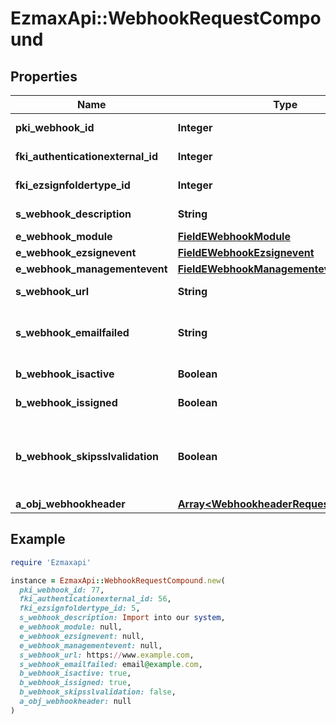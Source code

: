 # EzmaxApi::WebhookRequestCompound

## Properties

| Name | Type | Description | Notes |
| ---- | ---- | ----------- | ----- |
| **pki_webhook_id** | **Integer** | The unique ID of the Webhook | [optional] |
| **fki_authenticationexternal_id** | **Integer** | The unique ID of the Authenticationexternal | [optional] |
| **fki_ezsignfoldertype_id** | **Integer** | The unique ID of the Ezsignfoldertype. | [optional] |
| **s_webhook_description** | **String** | The description of the Webhook |  |
| **e_webhook_module** | [**FieldEWebhookModule**](FieldEWebhookModule.md) |  |  |
| **e_webhook_ezsignevent** | [**FieldEWebhookEzsignevent**](FieldEWebhookEzsignevent.md) |  | [optional] |
| **e_webhook_managementevent** | [**FieldEWebhookManagementevent**](FieldEWebhookManagementevent.md) |  | [optional] |
| **s_webhook_url** | **String** | The URL of the Webhook callback |  |
| **s_webhook_emailfailed** | **String** | The email that will receive the Webhook in case all attempts fail |  |
| **b_webhook_isactive** | **Boolean** | Whether the Webhook is active or not |  |
| **b_webhook_issigned** | **Boolean** | Whether the requests will be signed or not | [optional] |
| **b_webhook_skipsslvalidation** | **Boolean** | Wheter the server&#39;s SSL certificate should be validated or not. Not recommended to skip for production use |  |
| **a_obj_webhookheader** | [**Array&lt;WebhookheaderRequestCompound&gt;**](WebhookheaderRequestCompound.md) |  | [optional] |

## Example

```ruby
require 'Ezmaxapi'

instance = EzmaxApi::WebhookRequestCompound.new(
  pki_webhook_id: 77,
  fki_authenticationexternal_id: 56,
  fki_ezsignfoldertype_id: 5,
  s_webhook_description: Import into our system,
  e_webhook_module: null,
  e_webhook_ezsignevent: null,
  e_webhook_managementevent: null,
  s_webhook_url: https://www.example.com,
  s_webhook_emailfailed: email@example.com,
  b_webhook_isactive: true,
  b_webhook_issigned: true,
  b_webhook_skipsslvalidation: false,
  a_obj_webhookheader: null
)
```


